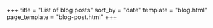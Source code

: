 +++
title = "List of blog posts"
sort_by = "date"
template = "blog.html"
page_template = "blog-post.html"
+++
